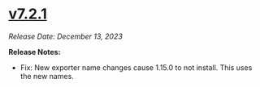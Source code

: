 # [v7.2.1](https://github.com/aerospike/aerolab/releases/tag/7.2.1)

_Release Date: December 13, 2023_

**Release Notes:**
* Fix: New exporter name changes cause 1.15.0 to not install. This uses the new names.
